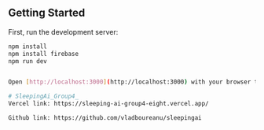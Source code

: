 
## Getting Started

First, run the development server:

```bash
npm install
npm install firebase 
npm run dev


Open [http://localhost:3000](http://localhost:3000) with your browser to see the result.

# SleepingAi_Group4_
Vercel link: https://sleeping-ai-group4-eight.vercel.app/

Github link: https://github.com/vladboureanu/sleepingai

